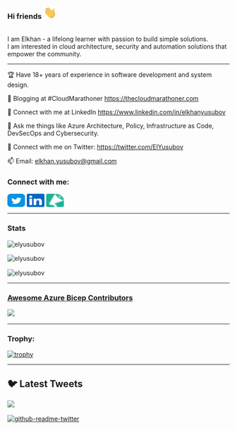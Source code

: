 ### Hi friends <img src="img/wave.gif" width="30px"> 
<br>
I am Elkhan - a lifelong learner with passion to build simple solutions.<br> 
I am interested in cloud architecture, security and automation solutions that empower the community.

---

🏆 Have 18+ years of experience in software development and system design.

📝 Blogging at #CloudMarathoner https://thecloudmarathoner.com

📝 Connect with me at LinkedIn https://www.linkedin.com/in/elkhanyusubov

💬 Ask me things like Azure Architecture, Policy, Infrastructure as Code, DevSecOps and Cybersecurity.

🤔 Connect with me on Twitter: https://twitter.com/ElYusubov

📫 Email: elkhan.yusubov@gmail.com 


<!-- Contact Details -->
<h3 align="left">Connect with me:</h3>
<p align="left">
<a href="https://twitter.com/ElYusubov" target="blank"><img align="center" src="img/twitter.svg" alt="ElYusubov" height="30" width="40" /></a>
<a href="https://www.linkedin.com/in/elkhanyusubov" target="blank"><img align="center" src="img/linkedin.svg" alt="elkhanyusubov" height="30" width="40" /></a>
<a href="https://sessionize.com/elkhan-yusubov" target="blank"><img align="center" src="img/sessionize-favicon.png" alt="elkhanyusubov" height="30" width="40" /></a>
</p>

---

### Stats

<p><img align="center" src="https://github-readme-stats.vercel.app/api?username=elyusubov&theme=algolia&show_icons=true&locale=en" alt="elyusubov" /></p>

<p><img align="center" src="https://github-readme-streak-stats.herokuapp.com/?user=elyusubov&theme=algolia&" alt="elyusubov" /></p>

<p><img align="center" src="https://github-readme-stats.vercel.app/api/top-langs?username=elyusubov&theme=algolia&show_icons=true&locale=en&layout=compact" alt="elyusubov" /></p>

---

### [Awesome Azure Bicep Contributors](https://github.com/ElYusubov/AWESOME-Azure-Bicep)
<a href="https://github.com/ElYusubov/AWESOME-Azure-Bicep/graphs/contributors">
  <img src="https://contrib.rocks/image?repo=ElYusubov/AWESOME-Azure-Bicep" />
</a>

---

<h3 align="left">Trophy:</h3>
<p align="left"> 

[![trophy](https://github-profile-trophy.vercel.app/?username=elyusubov&theme=algolia)]()
</p>

---
## 🐦 Latest Tweets

[<img src="https://img.shields.io/badge/-Follow-blue?style=for-the-badge&logo=twitter&logoColor=white"/>](https://twitter.com/elyusubov?ref_src=twsrc%5Etfw")

[![github-readme-twitter](https://github-readme-twitter.gazf.vercel.app/api?id=elyusubov&layout=wide)](https://github.com/gazf/github-readme-twitter)
